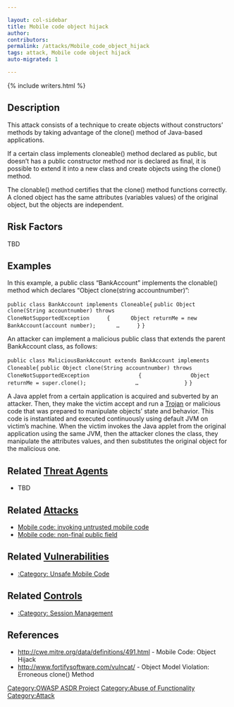 ```yaml
---

layout: col-sidebar
title: Mobile code object hijack
author: 
contributors: 
permalink: /attacks/Mobile_code_object_hijack
tags: attack, Mobile code object hijack
auto-migrated: 1

---
```


{% include writers.html %}

## Description

This attack consists of a technique to create objects without
constructors’ methods by taking advantage of the clone() method of
Java-based applications.

If a certain class implements cloneable() method declared as public, but
doesn’t has a public constructor method nor is declared as final, it is
possible to extend it into a new class and create objects using the
clone() method.

The clonable() method certifies that the clone() method functions
correctly. A cloned object has the same attributes (variables values) of
the original object, but the objects are independent.

## Risk Factors

TBD

## Examples

In this example, a public class “BankAccount” implements the clonable()
method which declares “Object clone(string accountnumber)”:

`public class BankAccount implements Cloneable{`
`public Object clone(String accountnumber) throws                                                                                                  `
`CloneNotSupportedException`
`     {`
`      Object returnMe = new BankAccount(account number);`
`      …`
`     }`
`}`

An attacker can implement a malicious public class that extends the
parent BankAccount class, as follows:

`public class MaliciousBankAccount extends BankAccount implements   `
`                                                      Cloneable{`
`public Object clone(String accountnumber) throws CloneNotSupportedException `
`              {`
`               Object returnMe = super.clone();`
`               …`
`              }`
`}`

A Java applet from a certain application is acquired and subverted by an
attacker. Then, they make the victim accept and run a
[Trojan](Trojan_Horse "wikilink") or malicious code that was prepared to
manipulate objects’ state and behavior. This code is instantiated and
executed continuously using default JVM on victim’s machine. When the
victim invokes the Java applet from the original application using the
same JVM, then the attacker clones the class, they manipulate the
attributes values, and then substitutes the original object for the
malicious one.

## Related [Threat Agents](Threat_Agents "wikilink")

  - TBD

## Related [Attacks](https://owasp.org/www-community/attacks/)

  - [Mobile code: invoking untrusted mobile
    code](Mobile_code:_invoking_untrusted_mobile_code "wikilink")
  - [Mobile code: non-final public
    field](Mobile_code:_non-final_public_field "wikilink")

## Related [Vulnerabilities](https://owasp.org/www-community/vulnerabilities/)

  - [:Category: Unsafe Mobile
    Code](:Category:_Unsafe_Mobile_Code "wikilink")

## Related [Controls](https://owasp.org/www-community/controls/)

  - [:Category: Session
    Management](:Category:_Session_Management "wikilink")

## References

  - <http://cwe.mitre.org/data/definitions/491.html> - Mobile Code:
    Object Hijack
  - <http://www.fortifysoftware.com/vulncat/> - Object Model Violation:
    Erroneous clone() Method

[Category:OWASP ASDR Project](Category:OWASP_ASDR_Project "wikilink")
[Category:Abuse of
Functionality](Category:Abuse_of_Functionality "wikilink")
[Category:Attack](Category:Attack "wikilink")
